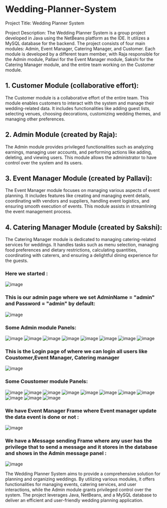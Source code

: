 # Wedding-Planner-System
Project Title: Wedding Planner System

Project Description:
The Wedding Planner System is a group project developed in Java using the NetBeans platform as the IDE. It utilizes a MySQL database for the backend. The project consists of four main modules: Admin, Event Manager, Catering Manager, and Customer. Each module is developed by a different team member, with Raja responsible for the Admin module, Pallavi for the Event Manager module, Sakshi for the Catering Manager module, and the entire team working on the Customer module.


## 1. Customer Module (collaborative effort):
The Customer module is a collaborative effort of the entire team. This module enables customers to interact with the system and manage their wedding-related data. It includes functionalities like adding guest lists, selecting venues, choosing decorations, customizing wedding themes, and managing other preferences.

## 2. Admin Module (created by Raja):
The Admin module provides privileged functionalities such as analyzing earnings, managing user accounts, and performing actions like adding, deleting, and viewing users. This module allows the administrator to have control over the system and its users.

## 3. Event Manager Module (created by Pallavi):
The Event Manager module focuses on managing various aspects of event planning. It includes features like creating and managing event details, coordinating with vendors and suppliers, handling event logistics, and ensuring smooth execution of events. This module assists in streamlining the event management process.

## 4. Catering Manager Module (created by Sakshi):
The Catering Manager module is dedicated to managing catering-related services for weddings. It handles tasks such as menu selection, managing food preferences and dietary restrictions, calculating quantities, coordinating with caterers, and ensuring a delightful dining experience for the guests.

### Here we started :
![image](https://github.com/Raja244/Wedding-Planner-System/assets/65381335/b1de3b99-183e-44f9-9e50-d46ff6ae9395)

### This is our admin page where we set AdminName = "admin" and Password = "admin" by default:
![image](https://github.com/Raja244/Wedding-Planner-System/assets/65381335/2a6458fc-eb7b-477d-82b4-b34212914cc9)

### Some Admin module Panels:
![image](https://github.com/Raja244/Wedding-Planner-System/assets/65381335/24d88276-947a-4adb-ab18-83e3adc0fef4)
![image](https://github.com/Raja244/Wedding-Planner-System/assets/65381335/8ddc00e7-0c26-4512-b25e-74705369d208)
![image](https://github.com/Raja244/Wedding-Planner-System/assets/65381335/278fe8f1-a0fd-4c89-a757-fa6e5dddc927)
![image](https://github.com/Raja244/Wedding-Planner-System/assets/65381335/3dc805d7-ce5b-4495-8bfe-f4f7f4e39962)
![image](https://github.com/Raja244/Wedding-Planner-System/assets/65381335/6cc84368-b1b8-4b6f-b873-b740371f59c3)
![image](https://github.com/Raja244/Wedding-Planner-System/assets/65381335/5531102d-6559-4e5c-bab2-6a258e7b34c8)
![image](https://github.com/Raja244/Wedding-Planner-System/assets/65381335/523bd3f1-dd3a-4533-81d5-52a98d795a00)
![image](https://github.com/Raja244/Wedding-Planner-System/assets/65381335/04f6faf5-0004-4a57-845f-79a970c0bab9)

### This is the Login page of where we can login all users like Coustomer,Event Manager, Catering manager
![image](https://github.com/Raja244/Wedding-Planner-System/assets/65381335/e3476641-d6e1-4ad4-9409-a672cfd0ab88)

### Some Coustomer module Panels:

![image](https://github.com/Raja244/Wedding-Planner-System/assets/65381335/86f06677-9d51-4719-9e4b-3d5b150a5c7e)
![image](https://github.com/Raja244/Wedding-Planner-System/assets/65381335/9d59c090-48b2-4638-91c5-e7ab223f192e)
![image](https://github.com/Raja244/Wedding-Planner-System/assets/65381335/1e75631f-f4cf-4e04-9705-a77ae0f6f7d9)
![image](https://github.com/Raja244/Wedding-Planner-System/assets/65381335/3949d805-2392-4357-8edf-19f8d1e1539f)
![image](https://github.com/Raja244/Wedding-Planner-System/assets/65381335/5ad2f3ed-268c-4f11-9114-da6a20401a57)
![image](https://github.com/Raja244/Wedding-Planner-System/assets/65381335/6e2d427d-acd4-4195-9206-0a762d69f68a)
![image](https://github.com/Raja244/Wedding-Planner-System/assets/65381335/434c1241-58d5-4c94-8f25-d32361ad722b)
![image](https://github.com/Raja244/Wedding-Planner-System/assets/65381335/51e5ae40-5dd1-4373-8504-3b34f8e88073)
![image](https://github.com/Raja244/Wedding-Planner-System/assets/65381335/4a982674-f8d1-423d-96c7-38e4f7e91702)
![image](https://github.com/Raja244/Wedding-Planner-System/assets/65381335/acfb3767-fa0f-4ccd-bce5-8b659c1c4127)
![image](https://github.com/Raja244/Wedding-Planner-System/assets/65381335/3603467c-f1ee-421c-bc58-2a57066c4f19)

### We have Event Manager Frame where Event manager update the data event is done or not :

![image](https://github.com/Raja244/Wedding-Planner-System/assets/65381335/8f5548ba-02a5-46aa-8591-cb9381ea2b13)

### We have a Message sending Frame where any user has the privilege that to send a message and it stores in the database and shows in the Admin message panel :
![image](https://github.com/Raja244/Wedding-Planner-System/assets/65381335/12466147-5636-4486-b445-b80d3e2b4bfc)


The Wedding Planner System aims to provide a comprehensive solution for planning and organizing weddings. By utilizing various modules, it offers functionalities for managing events, catering services, and user interactions, while the Admin module grants privileged control over the system. The project leverages Java, NetBeans, and a MySQL database to deliver an efficient and user-friendly wedding planning application.
